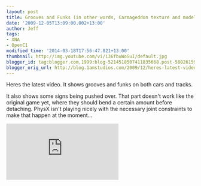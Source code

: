 ```yaml
---
layout: post
title: Grooves and Funks (in other words, Carmageddon texture and model animations)
date: '2009-12-05T13:09:00.002+13:00'
author: Jeff
tags:
- XNA
- OpenC1
modified_time: '2014-03-18T17:56:47.821+13:00'
thumbnail: http://img.youtube.com/vi/i36fbuWoSuI/default.jpg
blogger_id: tag:blogger.com,1999:blog-5214518507411835668.post-5802615953918630325
blogger_orig_url: http://blog.1amstudios.com/2009/12/heres-latest-video.html
---
```

Heres the latest video.  It shows grooves and funks on both cars and tracks.

It also shows some signs being pushed over. That part doesn't work like the original game yet, where they should bend a certain amount before detaching.  PhysX isn't playing nicely with the necessary joint constraints to make that happen at the moment...

<div class="video"><div class="videowrapper"><iframe src="http://www.youtube.com/embed/i36fbuWoSuI" frameborder="0" allowfullscreen></iframe></div></div>